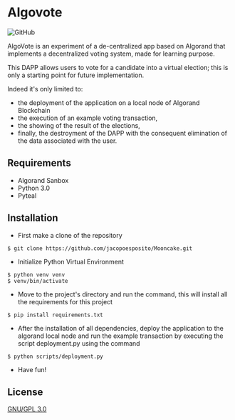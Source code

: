 # Algovote
![GitHub](https://img.shields.io/github/license/jacopoesposito/algovote?color=red&style=flat-square)

AlgoVote is an experiment of a de-centralized app based on Algorand that implements a decentralized voting system, made for learning purpose. 

This DAPP allows users to vote for a candidate into a virtual election; this is only a starting point for future implementation.

Indeed it's only limited to:
- the deployment of the application on a local node of Algorand Blockchain
- the execution of an example voting transaction,
- the showing of the result of the elections,
- finally, the destroyment of the DAPP with the consequent elimination of the data associated with the user. 

## Requirements
- Algorand Sanbox
- Python 3.0
- Pyteal

## Installation 
* First make a clone of the repository
```
$ git clone https://github.com/jacopoesposito/Mooncake.git
```
* Initialize Python Virtual Environment 
```
$ python venv venv
$ venv/bin/activate 
```
* Move to the project's directory and run the command, this will install all the requirements for this project
```
$ pip install requirements.txt
```
* After the installation of all dependencies, deploy the application to the algorand local node and run the example transaction by executing the script deployment.py using the command
```
$ python scripts/deployment.py
```
* Have fun!


## License 
[GNU/GPL 3.0](https://choosealicense.com/licenses/gpl-3.0/)